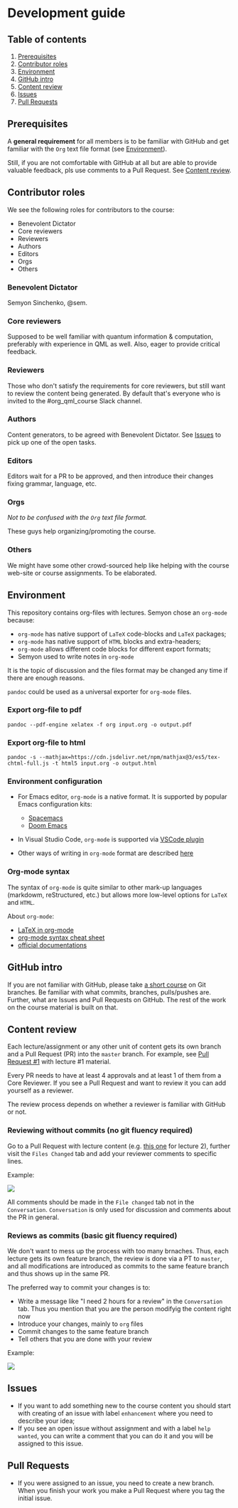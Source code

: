 # Development guide

## Table of contents

1. [Prerequisites](#prerequisites)
1. [Contributor roles](#contributor-roles)
1. [Environment](#environment)
1. [GitHub intro](#github-intro)
1. [Content review](#content-review)
1. [Issues](#issues)
1. [Pull Requests](#pull-requests)


## Prerequisites

A **general requirement** for all members is to be familiar with GitHub and get familiar with the `Org` text file format (see [Environment](#environment)).

Still, if you are not comfortable with GitHub at all but are able to provide valuable feedback, pls use comments to a Pull Request. See [Content review](#content-review).

## Contributor roles

We see the following roles for contributors to the course:

- Benevolent Dictator
- Core reviewers
- Reviewers
- Authors
- Editors
- Orgs 
- Others



### Benevolent Dictator

Semyon Sinchenko, @sem.

### Core reviewers

Supposed to be well familiar with quantum information & computation, preferably with experience in QML as well. Also, eager to provide critical feedback.

### Reviewers

Those who don't satisfy the requirements for core reviewers, but still want to review the content being generated. By default that's everyone who is invited to the #org\_qml\_course Slack channel.

### Authors

Content generators, to be agreed with Benevolent Dictator. See [Issues](https://github.com/SemyonSinchenko/qmlcourse.ai/issues) to pick up one of the open tasks. 

### Editors

Editors wait for a PR to be approved, and then introduce their changes fixing grammar, language, etc. 

### Orgs

_Not to be confused with the `Org` text file format._ 

These guys help organizing/promoting the course. 

### Others

We might have some other crowd-sourced help like helping with the course web-site or course assignments. To be elaborated.  

## Environment

This repository contains org-files with lectures. Semyon chose an `org-mode` because:

- `org-mode` has native support of `LaTeX` code-blocks and `LaTeX` packages;
- `org-mode` has native support of `HTML` blocks and extra-headers;
- `org-mode` allows different code blocks for different export formats;
- Semyon used to write notes in `org-mode`

It is the topic of discussion and the files format may be changed any time if there are enough reasons.

`pandoc` could be used as a universal exporter for `org-mode` files.

### Export org-file to pdf

`pandoc --pdf-engine xelatex -f org input.org -o output.pdf`

### Export org-file to html

`pandoc -s --mathjax=https://cdn.jsdelivr.net/npm/mathjax@3/es5/tex-chtml-full.js -t html5 input.org -o output.html`

### Environment configuration

- For Emacs editor, `org-mode` is a native format. It is supported by popular Emacs configuration kits:

  - [Spacemacs](https://www.spacemacs.org/)
  - [Doom Emacs](https://github.com/hlissner/doom-emacs)

- In Visual Studio Code, `org-mode` is supported via [VSCode plugin](https://github.com/vscode-org-mode/vscode-org-mode)
- Other ways of writing in `org-mode` format are described [here](https://opensource.com/article/19/1/productivity-tool-org-mode)

### Org-mode syntax

The syntax of `org-mode` is quite similar to other mark-up languages (markdowm, reStructured, etc.) but allows more low-level options for `LaTeX` and `HTML`.

About `org-mode`:

- [LaTeX in org-mode](https://opensource.com/article/20/4/emacs-org-mode)
- [org-mode syntax cheat sheet](https://nhigham.com/2017/11/02/org-mode-syntax-cheat-sheet/)
- [official documentations](https://orgmode.org/org.html)


## GitHub intro

If you are not familiar with GitHub, please take [a short course](https://learngitbranching.js.org/) on Git branches. Be familiar with what commits, branches, pulls/pushes are. Further, what are Issues and Pull Requests on GitHub. The rest of the work on the course material is built on that.


## Content review

Each lecture/assignment or any other unit of content gets its own branch and a Pull Request (PR) into the `master` branch. For example, see [Pull Request #1](https://github.com/SemyonSinchenko/qmlcourse.ai/pull/1) with lecture #1 material. 

Every PR needs to have at least 4 approvals and at least 1 of them from a Core Reviewer. If you see a Pull Request and want to review it you can add yourself as a reviewer.

The review process depends on whether a reviewer is familiar with GitHub or not.

### Reviewing without commits (no git fluency required)
Go to a Pull Request with lecture content (e.g. [this one](https://github.com/SemyonSinchenko/qmlcourse.ai/pull/3/files) for lecture 2), further visit the `Files Changed` tab and add your reviewer comments to specific lines. 

Example:

<img src="https://habrastorage.org/webt/3m/zv/wv/3mzvwvnqmeatuuyvob5qpvfvobk.png" />

All comments should be made in the `File changed` tab not in the `Conversation`. `Conversation` is only used for discussion and comments about the PR in general.

### Reviews as commits (basic git fluency required)

We don't want to mess up the process with too many brnaches. Thus, each lecture gets its own feature branch, the review is done via a PT to `master`, and all modifications are introduced as commits to the same feature branch and thus shows up in the same PR. 

The preferred way to commit your changes is to:

 - Write a message like "I need 2 hours for a review" in the `Conversation` tab. Thus you mention that you are the person modifyig the content right now
 - Introduce your changes, mainly to `org` files
 - Commit changes to the same feature branch 
 - Tell others that you are done with your review

Example:
 
 <img src="https://habrastorage.org/webt/1f/fa/ob/1ffaobyn99cuc58fa19pvse_pvw.png" />

 


## Issues

- If you want to add something new to the course content you should start with creating of an issue with label `enhancement` where you need to describe your idea;
- If you see an open issue without assignment and with a label `help wanted`, you can write a comment that you can do it and you will be assigned to this issue.

## Pull Requests

- If you were assigned to an issue, you need to create a new branch. When you finish your work you make a Pull Request where you tag the initial issue.
